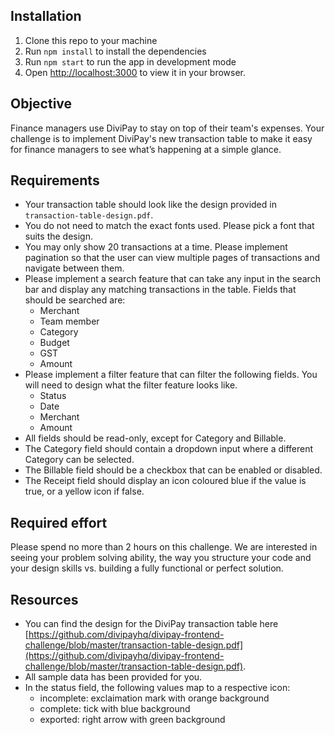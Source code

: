 ## Installation

1) Clone this repo to your machine
2) Run `npm install` to install the dependencies
3) Run `npm start` to run the app in development mode
4) Open [http://localhost:3000](http://localhost:3000) to view it in your browser.

## Objective
Finance managers use DiviPay to stay on top of their team's expenses. Your challenge is to implement DiviPay's new transaction table to make it easy for finance managers to see what’s happening at a simple glance.

## Requirements
- Your transaction table should look like the design provided in `transaction-table-design.pdf`.
- You do not need to match the exact fonts used. Please pick a font that suits the design.
- You may only show 20 transactions at a time. Please implement pagination so that the user can view multiple pages of transactions and navigate between them.
- Please implement a search feature that can take any input in the search bar and display any matching transactions in the table. Fields that should be searched are:
    - Merchant
    - Team member
    - Category
    - Budget
    - GST
    - Amount
- Please implement a filter feature that can filter the following fields. You will need to design what the filter feature looks like.
    - Status
    - Date
    - Merchant
    - Amount
- All fields should be read-only, except for Category and Billable.
- The Category field should contain a dropdown input where a different Category can be selected.
- The Billable field should be a checkbox that can be enabled or disabled.
- The Receipt field should display an icon coloured blue if the value is true, or a yellow icon if false.

## Required effort
Please spend no more than 2 hours on this challenge. We are interested in seeing your problem solving ability, the way you structure your code and your design skills vs. building a fully functional or perfect solution.

## Resources
- You can find the design for the DiviPay transaction table here [https://github.com/divipayhq/divipay-frontend-challenge/blob/master/transaction-table-design.pdf](https://github.com/divipayhq/divipay-frontend-challenge/blob/master/transaction-table-design.pdf).
- All sample data has been provided for you.
- In the status field, the following values map to a respective icon:
    - incomplete: exclaimation mark with orange background
    - complete: tick with blue background
    - exported: right arrow with green background

